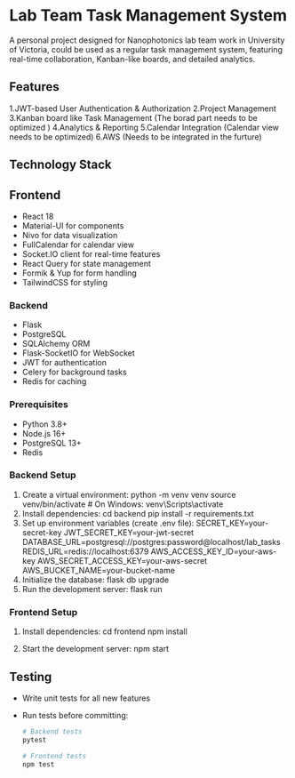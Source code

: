 # Lab Team Task Management System

A personal project designed for Nanophotonics lab team work in University of Victoria, could be used as a regular task management system, featuring real-time collaboration, Kanban-like boards, and detailed analytics.

## Features

1.JWT-based User Authentication & Authorization
2.Project Management
3.Kanban board like Task Management (The borad part needs to be optimized )
4.Analytics & Reporting
5.Calendar Integration (Calendar view needs to be optimized)
6.AWS (Needs to be integrated in the furture)

## Technology Stack

## Frontend

- React 18
- Material-UI for components
- Nivo for data visualization
- FullCalendar for calendar view
- Socket.IO client for real-time features
- React Query for state management
- Formik & Yup for form handling
- TailwindCSS for styling

### Backend

- Flask
- PostgreSQL
- SQLAlchemy ORM
- Flask-SocketIO for WebSocket
- JWT for authentication
- Celery for background tasks
- Redis for caching

### Prerequisites

- Python 3.8+
- Node.js 16+
- PostgreSQL 13+
- Redis

### Backend Setup

1. Create a virtual environment:
   python -m venv venv
   source venv/bin/activate # On Windows: venv\Scripts\activate
2. Install dependencies:
   cd backend
   pip install -r requirements.txt
3. Set up environment variables (create .env file):
   SECRET_KEY=your-secret-key
   JWT_SECRET_KEY=your-jwt-secret
   DATABASE_URL=postgresql://postgres:password@localhost/lab_tasks
   REDIS_URL=redis://localhost:6379
   AWS_ACCESS_KEY_ID=your-aws-key
   AWS_SECRET_ACCESS_KEY=your-aws-secret
   AWS_BUCKET_NAME=your-bucket-name
4. Initialize the database:
   flask db upgrade
5. Run the development server:
   flask run

### Frontend Setup

1. Install dependencies:
   cd frontend
   npm install

2. Start the development server:
   npm start

## Testing

- Write unit tests for all new features
- Run tests before committing:

  ```bash
  # Backend tests
  pytest

  # Frontend tests
  npm test
  ```
